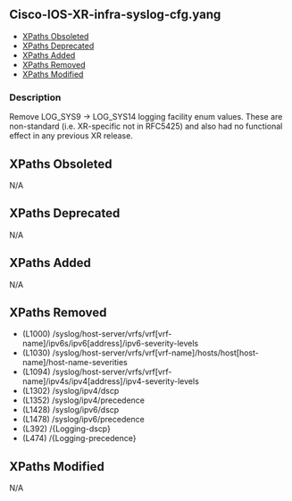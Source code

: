 ## Cisco-IOS-XR-infra-syslog-cfg.yang

- [XPaths Obsoleted](#xpaths-obsoleted)
- [XPaths Deprecated](#xpaths-deprecated)
- [XPaths Added](#xpaths-added)
- [XPaths Removed](#xpaths-removed)
- [XPaths Modified](#xpaths-modified)

### Description

Remove LOG_SYS9 -> LOG_SYS14 logging facility enum values. These are non-standard (i.e. XR-specific not in RFC5425) and also had no functional effect in any previous XR release.

## XPaths Obsoleted

N/A

## XPaths Deprecated

N/A

## XPaths Added

N/A

## XPaths Removed

- (L1000)	/syslog/host-server/vrfs/vrf[vrf-name]/ipv6s/ipv6[address]/ipv6-severity-levels
- (L1030)	/syslog/host-server/vrfs/vrf[vrf-name]/hosts/host[host-name]/host-name-severities
- (L1094)	/syslog/host-server/vrfs/vrf[vrf-name]/ipv4s/ipv4[address]/ipv4-severity-levels
- (L1302)	/syslog/ipv4/dscp
- (L1352)	/syslog/ipv4/precedence
- (L1428)	/syslog/ipv6/dscp
- (L1478)	/syslog/ipv6/precedence
- (L392)	/{Logging-dscp}
- (L474)	/{Logging-precedence}

## XPaths Modified

N/A

